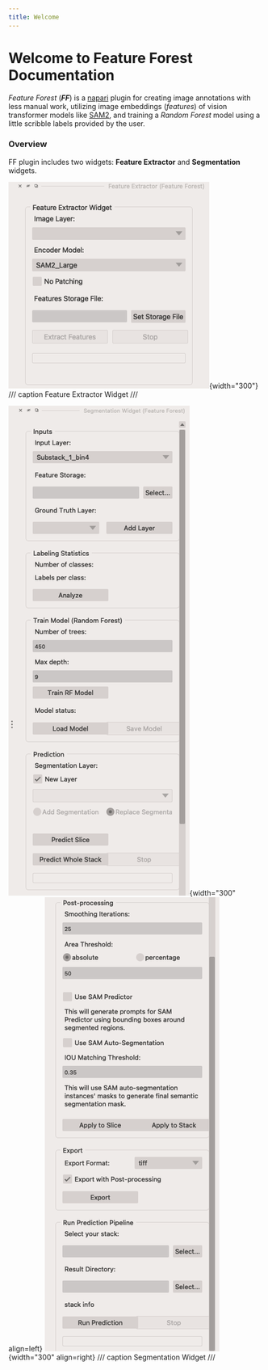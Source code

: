 ```yaml
---
title: Welcome
---
```


# Welcome to Feature Forest Documentation

*Feature Forest* (***FF***) is a [napari] plugin for creating image annotations with less manual work, utilizing image embeddings (*features*) of vision transformer models like [SAM2], and training a *Random Forest* model using a little scribble labels provided by the user.

### Overview
FF plugin includes two widgets: **Feature Extractor** and **Segmentation** widgets.

![Feature Extractor](assets/extractor_widget/extractor_1.png){width="300"}
/// caption
Feature Extractor Widget
///

![Segmentation](assets/segmentation_widget/segmentation_1.png){width="300" align=left}
![Segmentation](assets/segmentation_widget/segmentation_2.png){width="300" align=right}
/// caption
Segmentation Widget
///


[napari]: https://napari.org/
[SAM2]: https://ai.meta.com/sam2/
